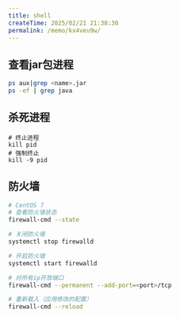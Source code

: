 ```yaml
---
title: shell
createTime: 2025/02/21 21:38:30
permalink: /memo/kx4veu9w/
---
```

## 查看jar包进程

```sh
ps aux|grep <name>.jar
ps -ef | grep java
```

## 杀死进程

```SH
# 终止进程
kill pid
# 强制终止
kill -9 pid
```

## 防火墙

```sh
# CentOS 7
# 查看防火墙状态
firewall-cmd --state

# 关闭防火墙
systemctl stop firewalld

# 开启防火墙
systemctl start firewalld

# 对所有ip开放端口
firewall-cmd --permanent --add-port=<port>/tcp

# 重新载入（应用修改的配置）
firewall-cmd --reload
```



